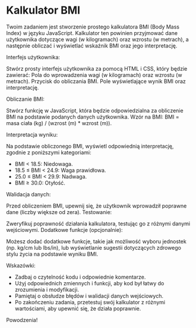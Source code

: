 # Kalkulator BMI

Twoim zadaniem jest stworzenie prostego kalkulatora BMI (Body Mass Index) w języku JavaScript. Kalkulator ten powinien przyjmować dane użytkownika dotyczące wagi (w kilogramach) oraz wzrostu (w metrach), a następnie obliczać i wyświetlać wskaźnik BMI oraz jego interpretację.

Interfejs użytkownika:

Stwórz prosty interfejs użytkownika za pomocą HTML i CSS, który będzie zawierać:
Pola do wprowadzenia wagi (w kilogramach) oraz wzrostu (w metrach).
Przycisk do obliczania BMI.
Pole wyświetlające wynik BMI oraz interpretację.

Obliczanie BMI:

Stwórz funkcję w JavaScript, która będzie odpowiedzialna za obliczenie BMI na podstawie podanych danych użytkownika.
Wzór na BMI: BMI = masa ciała (kg) / (wzrost (m) * wzrost (m)).

Interpretacja wyniku:

Na podstawie obliczonego BMI, wyświetl odpowiednią interpretację, zgodnie z poniższymi kategoriami:
- BMI < 18.5: Niedowaga.
- 18.5 ≤ BMI < 24.9: Waga prawidłowa.
- 25.0 ≤ BMI < 29.9: Nadwaga.
- BMI ≥ 30.0: Otyłość.

Walidacja danych:

Przed obliczeniem BMI, upewnij się, że użytkownik wprowadził poprawne dane (liczby większe od zera).
Testowanie:

Zweryfikuj poprawność działania kalkulatora, testując go z różnymi danymi wejściowymi.
Dodatkowe funkcje (opcjonalnie):

Możesz dodać dodatkowe funkcje, takie jak możliwość wyboru jednostek (np. kg/cm lub lbs/in), lub wyświetlanie sugestii dotyczących zdrowego stylu życia na podstawie wyniku BMI.

Wskazówki:

- Zadbaj o czytelność kodu i odpowiednie komentarze.
- Użyj odpowiednich zmiennych i funkcji, aby kod był łatwy do zrozumienia i modyfikacji.
- Pamiętaj o obsłudze błędów i walidacji danych wejściowych.
- Po zakończeniu zadania, przetestuj swój kalkulator z różnymi wartościami, aby upewnić się, że działa poprawnie.

Powodzenia!
